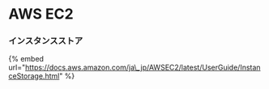 # AWS EC2

### インスタンスストア

{% embed url="https://docs.aws.amazon.com/ja\_jp/AWSEC2/latest/UserGuide/InstanceStorage.html" %}



